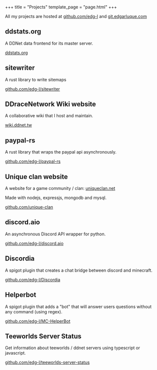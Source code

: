 +++
title = "Projects"
template_page = "page.html"
+++

All my projects are hosted at [github.com/edg-l](https://github.com/edg-l) and [git.edgarluque.com](https://git.edgarluque.com/)

## ddstats.org

A DDNet data frontend for its master server.

[ddstats.org](/)

## sitewriter
A rust library to write sitemaps

[github.com/edg-l/sitewriter](https://github.com/edg-l/sitewriter)

## DDraceNetwork Wiki website
A collaborative wiki that I host and maintain.

[wiki.ddnet.tw](https://wiki.ddnet.tw/)

## paypal-rs
A rust library that wraps the paypal api asynchronously.

[github.com/edg-l/paypal-rs](https://github.com/edg-l/paypal-rs)

## Unique clan website

A website for a game community / clan: [uniqueclan.net](https://uniqueclan.net/)

Made with nodejs, expressjs, mongodb and mysql.

[github.com/unique-clan](https://github.com/unique-clan)

## discord.aio

An asynchronous Discord API wrapper for python.

[github.com/edg-l/discord.aio](https://github.com/edg-l/discord.aio)

## Discordia

A spigot plugin that creates a chat bridge between discord and minecraft.

[github.com/edg-l/Discordia](https://github.com/edg-l/Discordia)

## Helperbot

A spigot plugin that adds a "bot" that will answer users questions without any command (using regex).

[github.com/edg-l/MC-HelperBot](https://github.com/edg-l/MC-HelperBot)

## Teeworlds Server Status

Get information about teeworlds / ddnet servers using typescript or javascript.

[github.com/edg-l/teeworlds-server-status](https://github.com/edg-l/teeworlds-server-status)
